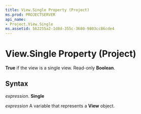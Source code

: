 ```yaml
---
title: View.Single Property (Project)
ms.prod: PROJECTSERVER
api_name:
- Project.View.Single
ms.assetid: 562255a2-1d8d-355c-3680-9803cc86cde4
---
```



# View.Single Property (Project)

 **True** if the view is a single view. Read-only **Boolean**.


## Syntax

 _expression_. **Single**

 _expression_ A variable that represents a **View** object.


